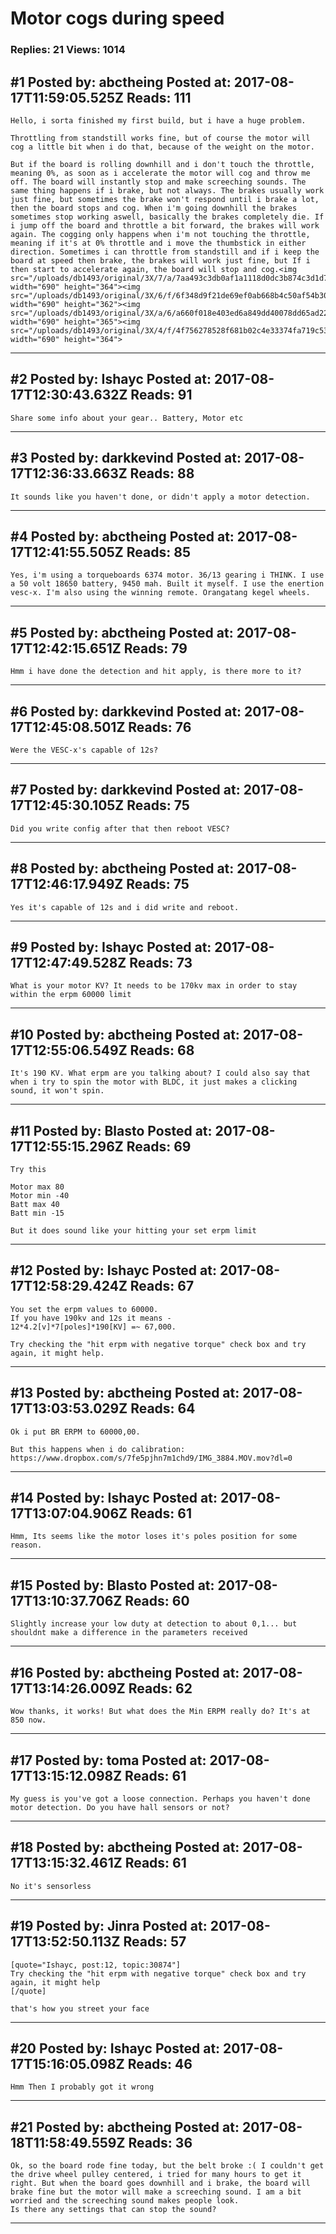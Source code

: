 # Motor cogs during speed

### Replies: 21 Views: 1014

## \#1 Posted by: abctheing Posted at: 2017-08-17T11:59:05.525Z Reads: 111

```
Hello, i sorta finished my first build, but i have a huge problem.

Throttling from standstill works fine, but of course the motor will cog a little bit when i do that, because of the weight on the motor.

But if the board is rolling downhill and i don't touch the throttle, meaning 0%, as soon as i accelerate the motor will cog and throw me off. The board will instantly stop and make screeching sounds. The same thing happens if i brake, but not always. The brakes usually work just fine, but sometimes the brake won't respond until i brake a lot, then the board stops and cog. When i'm going downhill the brakes sometimes stop working aswell, basically the brakes completely die. If i jump off the board and throttle a bit forward, the brakes will work again. The cogging only happens when i'm not touching the throttle, meaning if it's at 0% throttle and i move the thumbstick in either direction. Sometimes i can throttle from standstill and if i keep the board at speed then brake, the brakes will work just fine, but If i then start to accelerate again, the board will stop and cog.<img src="/uploads/db1493/original/3X/7/a/7aa493c3db0af1a1118d0dc3b874c3d1d7805d60.png" width="690" height="364"><img src="/uploads/db1493/original/3X/6/f/6f348d9f21de69ef0ab668b4c50af54b303fb9f1.png" width="690" height="362"><img src="/uploads/db1493/original/3X/a/6/a660f018e403ed6a849dd40078dd65ad224d221a.png" width="690" height="365"><img src="/uploads/db1493/original/3X/4/f/4f756278528f681b02c4e33374fa719c53b810ac.png" width="690" height="364">
```

---
## \#2 Posted by: Ishayc Posted at: 2017-08-17T12:30:43.632Z Reads: 91

```
Share some info about your gear.. Battery, Motor etc
```

---
## \#3 Posted by: darkkevind Posted at: 2017-08-17T12:36:33.663Z Reads: 88

```
It sounds like you haven't done, or didn't apply a motor detection.
```

---
## \#4 Posted by: abctheing Posted at: 2017-08-17T12:41:55.505Z Reads: 85

```
Yes, i'm using a torqueboards 6374 motor. 36/13 gearing i THINK. I use a 50 volt 18650 battery, 9450 mah. Built it myself. I use the enertion vesc-x. I'm also using the winning remote. Orangatang kegel wheels.
```

---
## \#5 Posted by: abctheing Posted at: 2017-08-17T12:42:15.651Z Reads: 79

```
Hmm i have done the detection and hit apply, is there more to it?
```

---
## \#6 Posted by: darkkevind Posted at: 2017-08-17T12:45:08.501Z Reads: 76

```
Were the VESC-x's capable of 12s?
```

---
## \#7 Posted by: darkkevind Posted at: 2017-08-17T12:45:30.105Z Reads: 75

```
Did you write config after that then reboot VESC?
```

---
## \#8 Posted by: abctheing Posted at: 2017-08-17T12:46:17.949Z Reads: 75

```
Yes it's capable of 12s and i did write and reboot.
```

---
## \#9 Posted by: Ishayc Posted at: 2017-08-17T12:47:49.528Z Reads: 73

```
What is your motor KV? It needs to be 170kv max in order to stay within the erpm 60000 limit
```

---
## \#10 Posted by: abctheing Posted at: 2017-08-17T12:55:06.549Z Reads: 68

```
It's 190 KV. What erpm are you talking about? I could also say that when i try to spin the motor with BLDC, it just makes a clicking sound, it won't spin.
```

---
## \#11 Posted by: Blasto Posted at: 2017-08-17T12:55:15.296Z Reads: 69

```
Try this

Motor max 80
Motor min -40
Batt max 40
Batt min -15

But it does sound like your hitting your set erpm limit
```

---
## \#12 Posted by: Ishayc Posted at: 2017-08-17T12:58:29.424Z Reads: 67

```
You set the erpm values to 60000. 
If you have 190kv and 12s it means - 
12*4.2[v]*7[poles]*190[KV] =~ 67,000.

Try checking the "hit erpm with negative torque" check box and try again, it might help.
```

---
## \#13 Posted by: abctheing Posted at: 2017-08-17T13:03:53.029Z Reads: 64

```
Ok i put BR ERPM to 60000,00.

But this happens when i do calibration: https://www.dropbox.com/s/7fe5pjhn7m1chd9/IMG_3884.MOV.mov?dl=0
```

---
## \#14 Posted by: Ishayc Posted at: 2017-08-17T13:07:04.906Z Reads: 61

```
Hmm, Its seems like the motor loses it's poles position for some reason.
```

---
## \#15 Posted by: Blasto Posted at: 2017-08-17T13:10:37.706Z Reads: 60

```
Slightly increase your low duty at detection to about 0,1... but shouldnt make a difference in the parameters received
```

---
## \#16 Posted by: abctheing Posted at: 2017-08-17T13:14:26.009Z Reads: 62

```
Wow thanks, it works! But what does the Min ERPM really do? It's at 850 now.
```

---
## \#17 Posted by: toma Posted at: 2017-08-17T13:15:12.098Z Reads: 61

```
My guess is you've got a loose connection. Perhaps you haven't done motor detection. Do you have hall sensors or not?
```

---
## \#18 Posted by: abctheing Posted at: 2017-08-17T13:15:32.461Z Reads: 61

```
No it's sensorless
```

---
## \#19 Posted by: Jinra Posted at: 2017-08-17T13:52:50.113Z Reads: 57

```
[quote="Ishayc, post:12, topic:30874"]
Try checking the "hit erpm with negative torque" check box and try again, it might help
[/quote]

that's how you street your face
```

---
## \#20 Posted by: Ishayc Posted at: 2017-08-17T15:16:05.098Z Reads: 46

```
Hmm Then I probably got it wrong
```

---
## \#21 Posted by: abctheing Posted at: 2017-08-18T11:58:49.559Z Reads: 36

```
Ok, so the board rode fine today, but the belt broke :( I couldn't get the drive wheel pulley centered, i tried for many hours to get it right. But when the board goes downhill and i brake, the board will brake fine but the motor will make a screeching sound. I am a bit worried and the screeching sound makes people look.
Is there any settings that can stop the sound?
```

---
